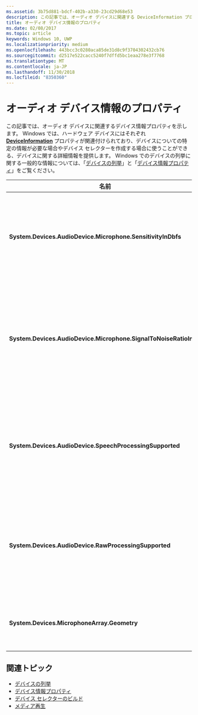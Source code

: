 ```yaml
---
ms.assetid: 3b75d881-bdcf-402b-a330-23cd29d68e53
description: この記事では、オーディオ デバイスに関連する DeviceInformation プロパティを示します。
title: オーディオ デバイス情報のプロパティ
ms.date: 02/08/2017
ms.topic: article
keywords: Windows 10, UWP
ms.localizationpriority: medium
ms.openlocfilehash: 443bcc3c0280aca85de31d8c9f3704302432cb76
ms.sourcegitcommit: d2517e522cacc5240f7dffd5bc1eaa278e3f7768
ms.translationtype: MT
ms.contentlocale: ja-JP
ms.lasthandoff: 11/30/2018
ms.locfileid: "8350360"
---
```

# <a name="audio-device-information-properties"></a>オーディオ デバイス情報のプロパティ

この記事では、オーディオ デバイスに関連するデバイス情報プロパティを示します。 Windows では、ハードウェア デバイスにはそれぞれ [**DeviceInformation**](https://msdn.microsoft.com/library/windows/apps/BR225393) プロパティが関連付けられており、デバイスについての特定の情報が必要な場合やデバイス セレクターを作成する場合に使うことができる、デバイスに関する詳細情報を提供します。 Windows でのデバイスの列挙に関する一般的な情報については、「[デバイスの列挙](../devices-sensors/enumerate-devices.md)」と「[デバイス情報プロパティ](../devices-sensors/device-information-properties.md)」をご覧ください。


|名前|種類|説明|
|------------------------------------------------------------|------------|------------------------------------------------------|
|**System.Devices.AudioDevice.Microphone.SensitivityInDbfs**|Double|フルスケール (dBFS) 単位を基準としてマイクの感度を指定します。|
|**System.Devices.AudioDevice.Microphone.SignalToNoiseRatioInDb**|Double|デシベル (dB) 単位で測定されたマイクの信号雑音比 (SNR) を指定します。|
|**System.Devices.AudioDevice.SpeechProcessingSupported**|Boolean|オーディオ デバイスが、音声処理をサポートするかどうかを示します。|
|**System.Devices.AudioDevice.RawProcessingSupported**|Boolean|オーディオ デバイスが、raw 処理をサポートするかどうかを示します。|
|**System.Devices.MicrophoneArray.Geometry**|unsigned char[]|マイク配列のジオメトリ データです。|

## <a name="related-topics"></a>関連トピック

* [デバイスの列挙](../devices-sensors/enumerate-devices.md)
* [デバイス情報プロパティ](../devices-sensors/device-information-properties.md)
* [デバイス セレクターのビルド](../devices-sensors/build-a-device-selector.md)
* [メディア再生](media-playback.md)




